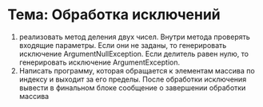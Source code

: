 # Тема: Обработка исключений

1.	реализовать метод деления двух чисел. Внутри метода проверять входящие параметры. Если они не заданы, то генерировать исключение ArgumentNullException. Если делитель равен нулю, то генерировать исключение ArgumentException.
2.	Написать программу, которая обращается к элементам массива по индексу и выходит за его пределы. После обработки исключения вывести в финальном блоке сообщение о завершении обработки массива
